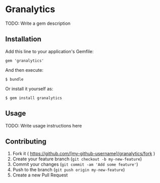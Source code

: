 # Granalytics

TODO: Write a gem description

## Installation

Add this line to your application's Gemfile:

    gem 'granalytics'

And then execute:

    $ bundle

Or install it yourself as:

    $ gem install granalytics

## Usage

TODO: Write usage instructions here

## Contributing

1. Fork it ( https://github.com/[my-github-username]/granalytics/fork )
2. Create your feature branch (`git checkout -b my-new-feature`)
3. Commit your changes (`git commit -am 'Add some feature'`)
4. Push to the branch (`git push origin my-new-feature`)
5. Create a new Pull Request
